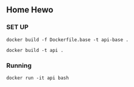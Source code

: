 ## Home Hewo

### SET UP

```
docker build -f Dockerfile.base -t api-base .

docker build -t api .
```


### Running

```
docker run -it api bash
```
